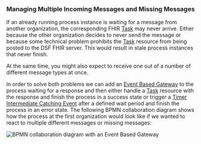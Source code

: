 ### Managing Multiple Incoming Messages and Missing Messages

If an already running process instance is waiting for a message from another organization, the corresponding FHIR [Task](basic-concepts-and-guides.md#task) may never arrive.
Either because the other organization decides to never send the message or because some technical problem prohibits the [Task](basic-concepts-and-guides.md#task) resource from being posted to the DSF FHIR server.
This would result in stale process instances that never finish.

At the same time, you might also expect to receive one out of a number of different message types at once.

In order to solve both problems we can add an [Event Based Gateway](basic-concepts-and-guides.md#event-based-gateway) to the process waiting
for a response and then either handle a [Task](basic-concepts-and-guides.md#task) resource with the response and finish the process in a success
state or trigger a [Timer Intermediate Catching Event](basic-concepts-and-guides.md#timer-intermediate-catching-events) after a defined wait period and finish the process in an error state.
The following BPMN collaboration diagram shows how the process at the first organization would look like if we wanted to react to multiple different messages
or missing messages:

<picture>
  <source media="(prefers-color-scheme: dark)" srcset="../../figures/exercise5_event_based_gateway_inverted.svg">
  <source media="(prefers-color-scheme: light)" srcset="../../figures/exercise5_event_based_gateway.svg">
  <img alt="BPMN collaboration diagram with an Event Based Gateway" src="../../figures/exercise5_event_based_gateway.svg">
</picture>
